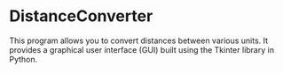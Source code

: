 # DistanceConverter
This program allows you to convert distances between various units. It provides a graphical user interface (GUI) built using the Tkinter library in Python.
